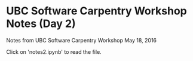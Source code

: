 # UBC Software Carpentry Workshop Notes (Day 2)
Notes from UBC Software Carpentry Workshop May 18, 2016

Click on 'notes2.ipynb' to read the file.
